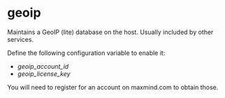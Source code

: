 geoip
===

Maintains a GeoIP (lite) database on the host. Usually included
by other services.

Define the following configuration variable to enable it:

* *geoip_account_id*
* *geoip_license_key*

You will need to register for an account on maxmind.com to obtain
those.

